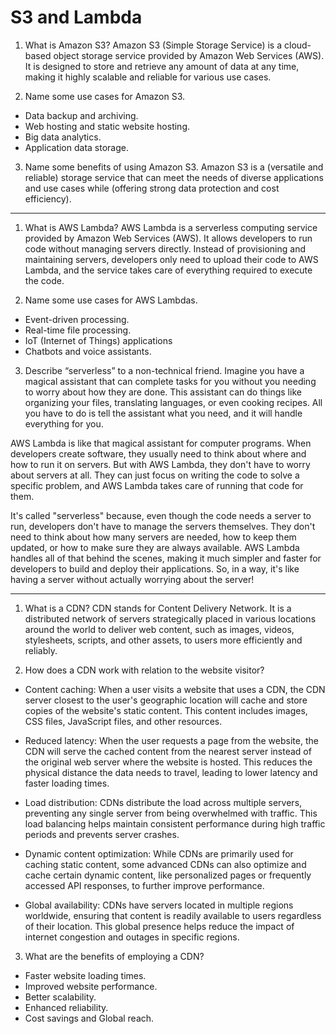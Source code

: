 # S3 and Lambda

1. What is Amazon S3?
Amazon S3 (Simple Storage Service) is a cloud-based object storage service provided by Amazon Web Services (AWS). It is designed to store and retrieve any amount of data at any time, making it highly scalable and reliable for various use cases.

2. Name some use cases for Amazon S3.
- Data backup and archiving.
- Web hosting and static website hosting.
- Big data analytics.
- Application data storage.

3. Name some benefits of using Amazon S3.
Amazon S3 is a (versatile and reliable) storage service that can meet the needs of diverse applications and use cases while (offering strong data protection and cost efficiency).
___________________________________________________________________________________________________________

1. What is AWS Lambda?
AWS Lambda is a serverless computing service provided by Amazon Web Services (AWS). It allows developers to run code without managing servers directly. Instead of provisioning and maintaining servers, developers only need to upload their code to AWS Lambda, and the service takes care of everything required to execute the code.

2. Name some use cases for AWS Lambdas.
- Event-driven processing.
- Real-time file processing.
- IoT (Internet of Things) applications
- Chatbots and voice assistants.

3. Describe “serverless” to a non-technical friend.
Imagine you have a magical assistant that can complete tasks for you without you needing to worry about how they are done. This assistant can do things like organizing your files, translating languages, or even cooking recipes. All you have to do is tell the assistant what you need, and it will handle everything for you.

AWS Lambda is like that magical assistant for computer programs. When developers create software, they usually need to think about where and how to run it on servers. But with AWS Lambda, they don't have to worry about servers at all. They can just focus on writing the code to solve a specific problem, and AWS Lambda takes care of running that code for them.

It's called "serverless" because, even though the code needs a server to run, developers don't have to manage the servers themselves. They don't need to think about how many servers are needed, how to keep them updated, or how to make sure they are always available. AWS Lambda handles all of that behind the scenes, making it much simpler and faster for developers to build and deploy their applications. So, in a way, it's like having a server without actually worrying about the server!
___________________________________________________________________________________________________________

1. What is a CDN?
CDN stands for Content Delivery Network. It is a distributed network of servers strategically placed in various locations around the world to deliver web content, such as images, videos, stylesheets, scripts, and other assets, to users more efficiently and reliably.

2. How does a CDN work with relation to the website visitor?
- Content caching: When a user visits a website that uses a CDN, the CDN server closest to the user's geographic location will cache and store copies of the website's static content. This content includes images, CSS files, JavaScript files, and other resources.

- Reduced latency: When the user requests a page from the website, the CDN will serve the cached content from the nearest server instead of the original web server where the website is hosted. This reduces the physical distance the data needs to travel, leading to lower latency and faster loading times.

- Load distribution: CDNs distribute the load across multiple servers, preventing any single server from being overwhelmed with traffic. This load balancing helps maintain consistent performance during high traffic periods and prevents server crashes.

- Dynamic content optimization: While CDNs are primarily used for caching static content, some advanced CDNs can also optimize and cache certain dynamic content, like personalized pages or frequently accessed API responses, to further improve performance.

- Global availability: CDNs have servers located in multiple regions worldwide, ensuring that content is readily available to users regardless of their location. This global presence helps reduce the impact of internet congestion and outages in specific regions.

3. What are the benefits of employing a CDN?
- Faster website loading times.
- Improved website performance.
- Better scalability.
- Enhanced reliability.
- Cost savings and Global reach.